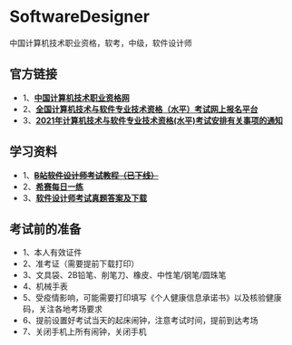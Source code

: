 # SoftwareDesigner
中国计算机技术职业资格，软考，中级，软件设计师


## 官方链接
- 1、[**中国计算机技术职业资格网**](https://www.ruankao.org.cn/introduction/zgsz)
- 2、[**全国计算机技术与软件专业技术资格（水平）考试网上报名平台**](https://bm.ruankao.org.cn/sign/welcome)
- 3、[**2021年计算机技术与软件专业技术资格(水平)考试安排有关事项的通知**](https://www.ruankao.org.cn/arrange/details?id=100001210209122059467350)

## 学习资料
- 1、[**~~B站软件设计师考试教程（已下线）~~**](https://www.bilibili.com/video/BV1rW411j7e7)
- 2、[**希赛每日一练**](https://www.educity.cn/tiku/dp100110021008-1.html)
- 3、[**软件设计师考试真题答案及下载**](https://www.educity.cn/rk/zhenti/prog/)

## 考试前的准备
- 1、本人有效证件
- 2、准考证（需要提前下载打印）
- 3、文具袋、2B铅笔、削笔刀、橡皮、中性笔/钢笔/圆珠笔
- 4、机械手表
- 5、受疫情影响，可能需要打印填写《个人健康信息承诺书》以及核验健康码，关注各地考场要求
- 6、提前设置好考试当天的起床闹钟，注意考试时间，提前到达考场
- 7、关闭手机上所有闹钟，关闭手机